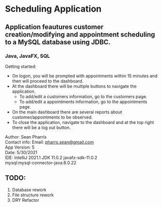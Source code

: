 # Scheduling Application
## Application feautures customer creation/modifying and appointment scheduling to a MySQL database using JDBC.
### Java, JavaFX, SQL

Getting started:  
  - On logon, you will be prompted with appointments within 15 minutes and then will proceed to the dashboard.  
  - At the dashboard there will be multiple buttons to navigate the application. 
    * To add/edit a customers information, go to the customers page.  
    * To add/edit a appointments information, go to the appointments page. 
  - On the main dashboard there are several reports about customer/appointments to be observed.  
  - To close the application, navigate to the dashboard and at the top right there will be a log out button.  


Author: Sean Pharris  
Contact info: Email: pharrs.sean@gmail.com  
App Version: 5  
Date: 5/30/2021  
IDE: IntelliJ 2021.1 JDK 11.0.2 javafx-sdk-11.0.2  
mysql:mysql-connector-java:8.0.22  

## TODO:
1. Database rework
2. File structure rework
3. DRY Refactor
